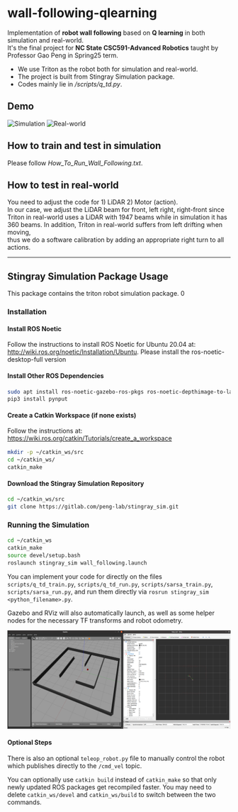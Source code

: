 # wall-following-qlearning
Implementation of **robot wall following** based on **Q learning** in both simulation and real-world.   
It's the final project for **NC State CSC591-Advanced Robotics** taught by Professor Gao Peng in Spring25 term.
* We use Triton as the robot both for simulation and real-world.  
* The project is built from Stingray Simulation package.
* Codes mainly lie in */scripts/q_td.py*.

## Demo
![Simulation](docs/img/simulation_demo.gif)
![Real-world](docs/img/real_world_demo.gif)

## How to train and test in simulation
Please follow *How_To_Run_Wall_Following.txt*.

## How to test in real-world
You need to adjust the code for 1) LiDAR 2) Motor (action).  
In our case, we adjust the LiDAR beam for front, left right, right-front since Triton in real-world uses a LiDAR with 1947 beams while in simulation it has 360 beams. In addition, Triton in real-world suffers from left drifting when moving,  
thus we do a software calibration by adding an appropriate right turn to all actions.

----------

## Stingray Simulation Package Usage
This package contains the triton robot simulation package. 
0
### Installation

#### Install ROS Noetic
Follow the instructions to install ROS Noetic for Ubuntu 20.04 at: http://wiki.ros.org/noetic/Installation/Ubuntu. Please install the ros-noetic-desktop-full version

#### Install Other ROS Dependencies
```bash
sudo apt install ros-noetic-gazebo-ros-pkgs ros-noetic-depthimage-to-laserscan ros-noetic-gmapping python3-catkin-tools python3-pip
pip3 install pynput
```

#### Create a Catkin Workspace (if none exists)
Follow the instructions at: https://wiki.ros.org/catkin/Tutorials/create_a_workspace

```bash
mkdir -p ~/catkin_ws/src
cd ~/catkin_ws/
catkin_make
```

#### Download the Stingray Simulation Repository
```bash
cd ~/catkin_ws/src
git clone https://gitlab.com/peng-lab/stingray_sim.git
```

### Running the Simulation

```bash
cd ~/catkin_ws
catkin_make
source devel/setup.bash
roslaunch stingray_sim wall_following.launch
```

You can implement your code for directly on the files `scripts/q_td_train.py`, `scripts/q_td_run.py`, `scripts/sarsa_train.py`, `scripts/sarsa_run.py`, and run them directly via `rosrun stingray_sim <python_filename>.py`. 

Gazebo and RViz will also automatically launch, as well as some helper nodes for the necessary TF transforms and robot odometry. 

![Screenshot](docs/img/screenshot.png)

#### Optional Steps

There is also an optional `teleop_robot.py` file to manually control the robot which publishes directly to the `/cmd_vel` topic. 

You can optionally use `catkin build` instead of `catkin_make` so that only newly updated ROS packages get recompiled faster. You may need to delete `catkin_ws/devel` and `catkin_ws/build` to switch between the two commands. 


